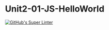 # Unit2-01-JS-HelloWorld
[![GitHub's Super Linter](https://github.com/ICS20-Programming-JulienL/Unit2-01-JS-HelloWorld/workflows/GitHub's%20Super%20Linter/badge.svg)](https://github.com/ICS20-Programming-JulienL/Unit2-01-JS-HelloWorld/actions)

